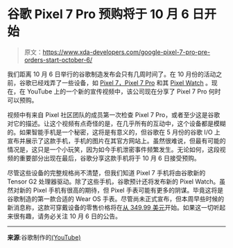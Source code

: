 # 谷歌 Pixel 7 Pro 预购将于 10 月 6 日开始

> 原文：<https://www.xda-developers.com/google-pixel-7-pro-pre-orders-start-october-6/>

我们距离 10 月 6 日举行的谷歌制造发布会只有几周时间了。在 10 月份的活动之前，谷歌已经戏弄了一些设备，如 [Pixel 7，Pixel 7 Pro](https://www.xda-developers.com/google-pixel-7-pro/) 和其 [Pixel Watch](https://www.xda-developers.com/google-pixel-watch/) 。现在，在 YouTube 上的一个新的宣传视频中，该公司现在分享了 Pixel 7 Pro 何时可以预购。

视频中有来自 Pixel 社区团队的成员第一次检查 Pixel 7 Pro，或者至少这是谷歌对它的描述。让这个视频有点奇怪的是，在几乎所有的互动中，这个设备都是模糊的。如果智能手机是一个秘密，这将是有意义的，但谷歌在 5 月份的谷歌 I/O 上宣布并展示了这款手机，手机的图片在其官方网站上。虽然很难说，但最有可能的情况是，这只是一个小玩笑，因为如今手机泄密事件频繁发生。无论如何，这段视频的重要部分出现在最后，谷歌分享这款手机将于 10 月 6 日接受预购。

尽管这些设备的完整规格尚不清楚，但我们知道 Pixel 7 手机将由谷歌新的 Tensor G2 处理器驱动。除了这些手机，谷歌预计还将发布新的 Pixel Watch。虽然对新的 Pixel 手机有很高的期待，但 Pixel 手表可能有更多的阴谋。毕竟这将是谷歌制造的第一款合适的 Wear OS 手表。尽管尚未正式宣布，但本周早些时候的新消息称，这款可穿戴设备的零售价格将在[从 349.99 美元](https://www.xda-developers.com/google-pixel-watch-will-cost-349-99/)开始。如果这一切听起来很有趣，请务必关注 10 月 6 日的公告。

* * *

**来源**:谷歌制作的[(YouTube)](https://www.youtube.com/watch?v=eeI3WhmUAmQ)
